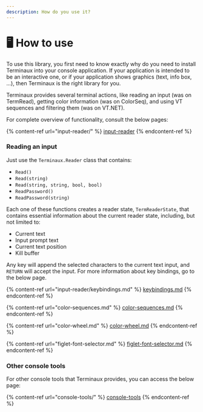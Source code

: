 ```yaml
---
description: How do you use it?
---
```


# 🖥 How to use

To use this library, you first need to know exactly why do you need to install Terminaux into your console application. If your application is intended to be an interactive one, or if your application shows graphics (text, info box, ...), then Terminaux is the right library for you.

Terminaux provides several terminal actions, like reading an input (was on TermRead), getting color information (was on ColorSeq), and using VT sequences and filtering them (was on VT.NET).

For complete overview of functionality, consult the below pages:

{% content-ref url="input-reader/" %}
[input-reader](input-reader/)
{% endcontent-ref %}

### Reading an input

Just use the `Terminaux.Reader` class that contains:

* `Read()`
* `Read(string)`
* `Read(string, string, bool, bool)`
* `ReadPassword()`
* `ReadPassword(string)`

Each one of these functions creates a reader state, `TermReaderState`, that contains essential information about the current reader state, including, but not limited to:

* Current text
* Input prompt text
* Current text position
* Kill buffer

Any key will append the selected characters to the current text input, and `RETURN` will accept the input. For more information about key bindings, go to the below page.

{% content-ref url="input-reader/keybindings.md" %}
[keybindings.md](input-reader/keybindings.md)
{% endcontent-ref %}

{% content-ref url="color-sequences.md" %}
[color-sequences.md](color-sequences.md)
{% endcontent-ref %}

{% content-ref url="color-wheel.md" %}
[color-wheel.md](color-wheel.md)
{% endcontent-ref %}

{% content-ref url="figlet-font-selector.md" %}
[figlet-font-selector.md](figlet-font-selector.md)
{% endcontent-ref %}

### Other console tools

For other console tools that Terminaux provides, you can access the below page:

{% content-ref url="console-tools/" %}
[console-tools](console-tools/)
{% endcontent-ref %}
